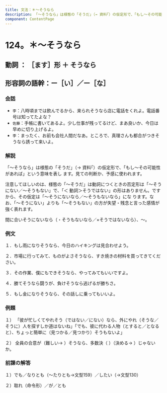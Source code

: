 ```yaml
---
title: 文法：＊～そうなら
description: 「～そうなら」は様態の「そうだ」（→ 資料｢）の仮定形で、「もし～その可能性があれば」という意味を表し ます。見ての判断か、予感に使われます。
component: ContentPage
---
```



# 124。＊～そうなら
## 動詞 ： ［ます］形 ＋ そうなら
## 形容詞の語幹：ー［い］／ー［な］
### 会話
- `李`：八時頃までは飲んでるから、来られそうなら店に電話をくれよ。電話番号は知ってたよな？
- `佐藤`：手帳に書いてあるよ。少し仕事が残ってるけど、まあ良いか、今日は早めに切り上げるよ。
- `李`：まったく、お前も会社人間だなあ。ところで、真理さんも都合がつきそうなら誘って来いよ。

### 解説
「～そうなら」は様態の「そうだ」（→ 資料｢）の仮定形で、「もし～その可能性があれば」という意味を表し ます。見ての判断か、予感に使われます。

注意してほしいのは、様態の「～そうだ」は動詞につくときの否定形は「～そうにない／～そうもない」で、「＜ 動詞＞そうではない」の形はありません。ですから、その仮定は「～そうにないなら／～そうもないなら」にな ります。なお、「～そうにない」よりも「～そうもない」の方が失望・残念と言った感情が強く表れます。

間に合いそうにないなら（・そうもないなら／×そうではないなら）、～。

### 例文
１．もし雨になりそうなら、今日のハイキングは見合わせよう。

２．市場に行ってみて、ものがよさそうなら、すき焼きの材料を買ってきてください。

３．その作業、僕にもできそうなら、やってみてもいいですよ。

４．勝てそうなら闘うが、負けそうなら逃げるが勝ちさ。

５．もし金になりそうなら、その話しに乗ってもいいよ。
### 例題
１） 「彼が忙しくてやれそう（ではない／にない）なら、外にやれ（そうな／そうに）人を探すしか道はないね」「でも、彼に代わる人物（とすると／となると）、ちょっと簡単に（見つかる／見つかり）そうもないよ」

２） 全員の合意が（難しい→ ）そうなら、多数決（ ）（決める→ ）じゃないか。
### 前課の解答
１）でも／なりとも（～たりとも→文型159）／したい（→文型130）

２）取れ（命令形）／が／とも
